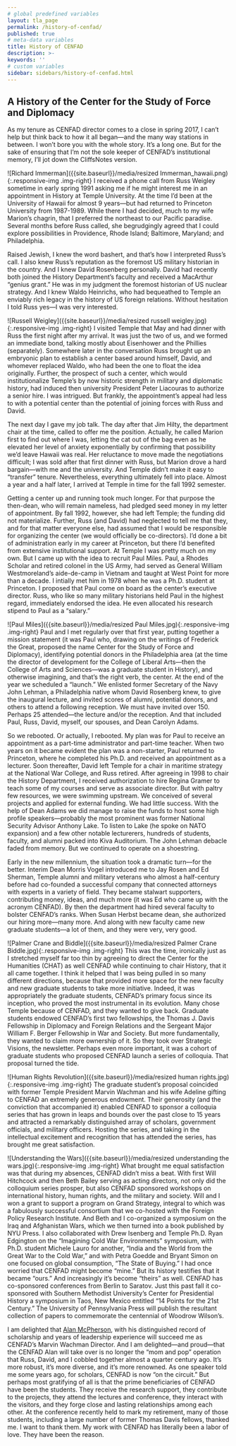 ```yaml
---
# global predefined variables
layout: tla_page
permalink: /history-of-cenfad/
published: true
# meta-data variables
title: History of CENFAD
description: >-
keywords: ''
# custom variables
sidebar: sidebars/history-of-cenfad.html     
---
```

## A History of the Center for the Study of Force and Diplomacy
As my tenure as CENFAD director comes to a close in spring 2017, I can’t help but think back to how it all began—and the many way stations in between. I won’t bore you with the whole story. It’s a long one. But for the sake of ensuring that I’m not the sole keeper of CENFAD’s institutional memory, I’ll jot down the CliffsNotes version.

![Richard Immerman]({{site.baseurl}}/media/resized Immerman_hawaii.png){:.responsive-img .img-right}
I received a phone call from Russ Weigley sometime in early spring 1991 asking me if he might interest me in an appointment in History at Temple University. At the time I’d been at the University of Hawaii for almost 9 years—but had returned to Princeton University from 1987-1989. While there I had decided, much to my wife Marion’s chagrin, that I preferred the northeast to our Pacific paradise. Several months before Russ called, she begrudgingly agreed that I could explore possibilities in Providence, Rhode Island; Baltimore, Maryland; and Philadelphia.

Raised Jewish, I knew the word bashert, and that’s how I interpreted Russ’s call. I also knew Russ’s reputation as the foremost US military historian in the country. And I knew David Rosenberg personally. David had recently both joined the History Department’s faculty and received a MacArthur “genius grant.” He was in my judgment the foremost historian of US nuclear strategy. And I knew Waldo Heinrichs, who had bequeathed to Temple an enviably rich legacy in the history of US foreign relations. Without hesitation I told Russ yes—I was very interested.

![Russell Weigley]({{site.baseurl}}/media/resized russell weigley.jpg){:.responsive-img .img-right}
I visited Temple that May and had dinner with Russ the first night after my arrival. It was just the two of us, and we formed an immediate bond, talking mostly about Eisenhower and the Phillies (separately). Somewhere later in the conversation Russ brought up an embryonic plan to establish a center based around himself, David, and whomever replaced Waldo, who had been the one to float the idea originally. Further, the prospect of such a center, which would institutionalize Temple’s by now historic strength in military and diplomatic history, had induced then university President Peter Liacouras to authorize a senior hire. I was intrigued. But frankly, the appointment’s appeal had less to with a potential center than the potential of joining forces with Russ and David.

The next day I gave my job talk. The day after that Jim Hilty, the department chair at the time, called to offer me the position. Actually, he called Marion first to find out where I was, letting the cat out of the bag even as he elevated her level of anxiety exponentially by confirming that possibility we’d leave Hawaii was real. Her reluctance to move made the negotiations difficult; I was sold after that first dinner with Russ, but Marion drove a hard bargain—with me and the university. And Temple didn’t make it easy to “transfer” tenure. Nevertheless, everything ultimately fell into place. Almost a year and a half later, I arrived at Temple in time for the fall 1992 semester.

Getting a center up and running took much longer. For that purpose the then-dean, who will remain nameless, had pledged seed money in my letter of appointment. By fall 1992, however, she had left Temple; the funding did not materialize. Further, Russ (and David) had neglected to tell me that they, and for that matter everyone else, had assumed that I would be responsible for organizing the center (we would officially be co-directors). I’d done a bit of administration early in my career at Princeton, but there I’d benefited from extensive institutional support. At Temple I was pretty much on my own. But I came up with the idea to recruit Paul Miles. Paul, a Rhodes Scholar and retired colonel in the US Army, had served as General William Westmoreland’s aide-de-camp in Vietnam and taught at West Point for more than a decade. I intially met him in 1978 when he was a Ph.D. student at Princeton. I proposed that Paul come on board as the center’s executive director. Russ, who like so many military historians held Paul in the highest regard, immediately endorsed the idea. He even allocated his research stipend to Paul as a “salary.”

![Paul Miles]({{site.baseurl}}/media/resized Paul Miles.jpg){:.responsive-img .img-right}
Paul and I met regularly over that first year, putting together a mission statement (it was Paul who, drawing on the writings of Frederick the Great, proposed the name Center for the Study of Force and Diplomacy), identifying potential donors in the Philadelphia area (at the time the director of development for the College of Liberal Arts—then the College of Arts and Sciences—was a graduate student in History), and otherwise imagining, and that’s the right verb, the center. At the end of the year we scheduled a “launch.” We enlisted former Secretary of the Navy John Lehman, a Philadelphia native whom David Rosenberg knew, to give the inaugural lecture, and invited scores of alumni, potential donors, and others to attend a following reception. We must have invited over 150. Perhaps 25 attended—the lecture and/or the reception. And that included Paul, Russ, David, myself, our spouses, and Dean Carolyn Adams.

So we rebooted. Or actually, I rebooted. My plan was for Paul to receive an appointment as a part-time administrator and part-time teacher. When two years on it became evident the plan was a non-starter, Paul returned to Princeton, where he completed his Ph.D. and received an appointment as a lecturer. Soon thereafter, David left Temple for a chair in maritime strategy at the National War College, and Russ retired. After agreeing in 1998 to chair the History Department, I received authorization to hire Regina Gramer to teach some of my courses and serve as associate director. But with paltry few resources, we were swimming upstream. We conceived of several projects and applied for external funding. We had little success. With the help of Dean Adams we did manage to raise the funds to host some high profile speakers—probably the most prominent was former National Security Advisor Anthony Lake. To listen to Lake (he spoke on NATO expansion) and a few other notable lecturerers, hundreds of students, faculty, and alumni packed into Kiva Auditorium. The John Lehman debacle faded from memory. But we continued to operate on a shoestring.

Early in the new millennium, the situation took a dramatic turn—for the better. Interim Dean Morris Vogel introduced me to Jay Rosen and Ed Sherman, Temple alumni and military veterans who almost a half-century before had co-founded a successful company that connected attorneys with experts in a variety of field. They became stalwart supporters, contributing money, ideas, and much more (it was Ed who came up with the acronym CENFAD). By then the department had hired several faculty to bolster CENFAD’s ranks. When Susan Herbst became dean, she authorized our hiring more—many more. And along with new faculty came new graduate students—a lot of them, and they were very, very good.

![Palmer Crane and Biddle]({{site.baseurl}}/media/resized Palmer Crane Biddle.jpg){:.responsive-img .img-right}
This was the time, ironically just as I stretched myself far too thin by agreeing to direct the Center for the Humanities (CHAT) as well CENFAD while continuing to chair History, that it all came together. I think it helped that I was being pulled in so many different directions, because that provided more space for the new faculty and new graduate students to take more initiative. Indeed, it was appropriately the graduate students, CENFAD’s primary focus since its inception, who proved the most instrumental in its evolution. Many chose Temple because of CENFAD, and they wanted to give back. Graduate students endowed CENFAD’s first two fellowships, the Thomas J. Davis Fellowship in Diplomacy and Foreign Relations and the Sergeant Major William F. Berger Fellowship in War and Society.  But more fundamentally, they wanted to claim more ownership of it. So they took over Strategic Visions, the newsletter. Perhaps even more important, it was a cohort of graduate students who proposed CENFAD launch a series of colloquia. That proposal turned the tide.

![Human Rights Revolution]({{site.baseurl}}/media/resized human rights.jpg){:.responsive-img .img-right}
The graduate student’s proposal coincided with former Temple President Marvin Wachman and his wife Adeline gifting to CENFAD an extremely generous endowment. Their generosity (and the conviction that accompanied it) enabled CENFAD to sponsor a colloquia series that has grown in leaps and bounds over the past close to 15 years and attracted a remarkably distinguished array of scholars, government officials, and military officers. Hosting the series, and taking in the intellectual excitement and recognition that has attended the series, has brought me great satisfaction.

![Understanding the Wars]({{site.baseurl}}/media/resized understanding the wars.jpg){:.responsive-img .img-right}
What brought me equal satisfaction was that during my absences, CENFAD didn’t miss a beat. With first Will Hitchcock and then Beth Bailey serving as acting directors, not only did the colloquium series prosper, but also CENFAD sponsored workshops on international history, human rights, and the military and society. Will and I won a grant to support a program on Grand Strategy, integral to which was a fabulously successful consortium that we co-hosted with the Foreign Policy Research Institute. And Beth and I co-organized a symposium on the Iraq and Afghanistan Wars, which we then turned into a book published by NYU Press. I also collaborated with Drew Isenberg and Temple Ph.D. Ryan Edgington on the “Imagining Cold War Environments” symposium, with Ph.D. student Michele Lauro for another, “India and the World from the Great War to the Cold War,” and with Petra Goedde and Bryant Simon on one focused on global consumption, “The State of Buying.” I had once worried that CENFAD might become “mine.” But its history testifies that it became “ours.” And increasingly it’s become “theirs” as well. CENFAD has co-sponsored conferences from Berlin to Saratov. Just this past fall it co-sponsored with Southern Methodist University’s Center for Presidential History a symposium in Taos, New Mexico entitled “14 Points for the 21st Century.” The University of Pennsylvania Press will publish the resultant collection of papers to commemorate the centennial of Woodrow Wilson’s.

I am delighted that [Alan McPherson](https://liberalarts.temple.edu/academics/faculty/mcpherson-alan), with his distinguished record of scholarship and years of leadership experience will succeed me as CENFAD’s Marvin Wachman Director. And I am delighted—and proud—that the CENFAD Alan will take over is no longer the “mom and pop” operation that Russ, David, and I cobbled together almost a quarter century ago. It’s more robust, it’s more diverse, and it’s more renowned. As one speaker told me some years ago, for scholars, CENFAD is now “on the circuit.” But perhaps most gratifying of all is that the prime beneficiaries of CENFAD have been the students. They receive the research support, they contribute to the projects, they attend the lectures and conference, they interact with the visitors, and they forge close and lasting relationships among each other. At the conference recently held to mark my retirement, many of those students, including a large number of former Thomas Davis fellows, thanked me. I want to thank them. My work with CENFAD has literally been a labor of love. They have been the reason.
